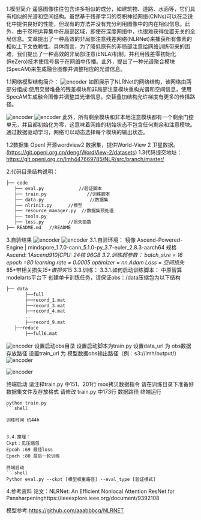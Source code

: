 

1.模型简介
遥感图像往往包含许多相似的成分，如建筑物、道路、水面等，它们具有相似的光谱和空间结构。虽然基于残差学习的卷积神经网络(CNNs)可以在泛锐化中提供良好的性能，但现有的方法并没有充分利用图像中的内在相似信息。此外，由于卷积运算集中在局部区域，即使在深度网络中，也很难获得位置无关的全局信息。文章提出了一种高效的非局部注意残差网络(NLRNet)来捕获所有像素的相似上下文依赖性。具体而言，为了降低原有的非局部注意给网络训练带来的困难，我们提出了一种高效的非局部注意(ENLA)机制，并利用残差零初始化(ReZero)技术使信号易于在网络中传播。此外，提出了一种光谱聚合模块(SpecAM)来生成融合图像并调整相应的光谱信息。

1.1网络模型结构简介：
![encoder](img/net.png)
如图展示了NLRNet的网络结构，该网络由两部分组成:使用交替堆叠的残差模块和非局部注意模块重构光谱和空间信息，使用SpecAM生成融合图像并调整其光谱信息。交替叠加结构允许梯度有更多的传播路径。

![encoder](img/net2.png)
![encoder](img/net3.png) 
此外，所有剩余模块和非本地注意模块都有一个剩余门控单元，并且都初始化为零，这意味着网络的初始状态不包含任何剩余和注意模块。通过数据驱动学习，网络可以动态选择每个模块的输出状态。

1.2数据集 
Openl 开源wordview2 数据集，提供World-View 2 卫星数据。(https://git.openi.org.cn/deng/WordView-2/datasets)
1.3代码提交地址：
https://git.openi.org.cn/lmh447669785/NLR/src/branch/master/

2.代码目录结构说明：
 ```bash
├── code
    ├── eval.py				//验证脚本  
    ├── train.py               //训练脚本     						
    ├── data.py					//数据集
    ├── nlrinit.py		//模型
    ├── resource_manager.py  //数据集预处理
    ├── tools.py
    ├── loss.py  		//损失函数
├── README.md   //README 
```
3.自验结果
![encoder](img/qnr.png) 
![encoder](img/erags.png) 
3.1.自验环境：
镜像 Ascend-Powered-Engine | mindspore_1.7.0-cann_5.1.0-py_3.7-euler_2.8.3-aarch64
规格	Ascend: 1*Ascend910|CPU: 24核 96GB
3.2.训练超参数：
batch_size = 16
epoch =80
learning rate = 0.0005
optimizer = nn.Adam
Loss = 空间损失*85+带相关损失*15+谱损失*15
3.3.训练：
3.3.1.如何启动训练脚本：
中原智算modelarts平台下 创建单卡训练任务，请保证obs：/data压缩包为以下结构
 ```bash
├── data		       				
        ├──full    
        ├──record_1.mat
        ├──record_3.mat
        ├──record_4.mat
        ..
        ├──record_9.mat
    ├──reduce
        ├──full6.mat   
 ``` 
![encoder](img/train3.png) 
设置启动obs目录
设置启动脚本为train.py
设置data_url 为 obs数据存放路径
设置train_url 为 模型数据obs输出路径（例：s3://lmh/output/）
![encoder](img/train.png) 

![encoder](img/train2.png) 

终端启动
请注释train.py 中151、201行 mox拷贝数据指令
请在训练目录下准备好数据集文件及存放格式
请修改 train.py 中173行 数据路径
终端运行 
```shell
python train.py
```shell

训练时间 约44h


3.4.推理：
Ckpt：见压缩包
Epcoh :69 最佳loss
Epoch :80 最后一轮训练

终端启动
```shell
Python eval.py --ckpt [模型权重路径] --eval_type [验证模式]
```

4.参考资料
论文：NLRNet: An Efficient Nonlocal Attention ResNet for Pansharpeninghttps://ieeexplore.ieee.org/document/9392108

模型参考:https://github.com/aaabbbcq/NLRNET